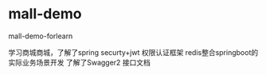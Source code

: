# mall-demo
mall-demo-forlearn

学习商城商城，了解了spring securty+jwt 权限认证框架
redis整合springboot的实际业务场景开发
了解了Swagger2 接口文档
